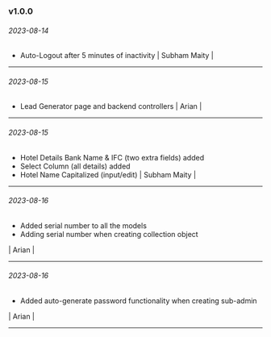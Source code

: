 ### v1.0.0

###### 2023-08-14

- Auto-Logout after 5 minutes of inactivity
| Subham Maity |

---

###### 2023-08-15

- Lead Generator page and backend controllers
| Arian |

---
###### 2023-08-15
- Hotel Details Bank Name & IFC (two extra fields) added
- Select Column (all details) added
- Hotel Name Capitalized (input/edit)
| Subham Maity |

---

###### 2023-08-16
- Added serial number to all the models
- Adding serial number when creating collection object

| Arian |

---

###### 2023-08-16   
- Added auto-generate password functionality when creating sub-admin

| Arian |

---

